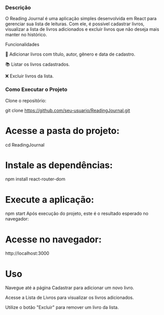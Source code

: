 ### Descrição

O Reading Journal é uma aplicação simples desenvolvida em React para gerenciar sua lista de leituras. Com ele, é possível cadastrar livros, visualizar a lista de livros adicionados e excluir livros que não deseja mais manter no histórico.

Funcionalidades

📖 Adicionar livros com título, autor, gênero e data de cadastro.

📚 Listar os livros cadastrados.

❌ Excluir livros da lista.


### Como Executar o Projeto

Clone o repositório:

git clone https://github.com/seu-usuario/ReadingJournal.git

# Acesse a pasta do projeto:

cd ReadingJournal

# Instale as dependências:

npm install react-router-dom

# Execute a aplicação:

npm start
Após execução do projeto, este é o resultado esperado no navegador:



# Acesse no navegador:

http://localhost:3000

# Uso

Navegue até a página Cadastrar para adicionar um novo livro.

Acesse a Lista de Livros para visualizar os livros adicionados.

Utilize o botão "Excluir" para remover um livro da lista.